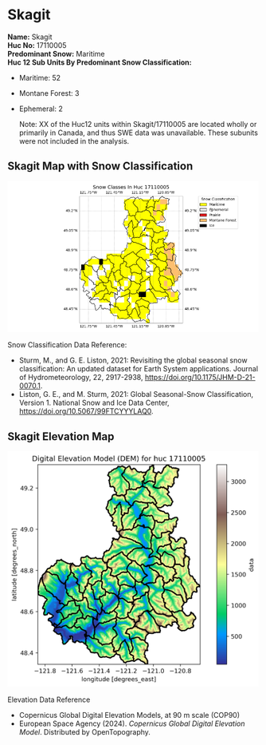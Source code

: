 # Skagit


**Name:**             Skagit <br>
**Huc No:**           17110005 <br> 
**Predominant Snow:** Maritime <br>
**Huc 12 Sub Units By Predominant Snow Classification:**
- Maritime: 52
- Montane Forest: 3
- Ephemeral: 2

  Note: XX of the Huc12 units within Skagit/17110005 are located wholly or primarily in Canada, and thus SWE data was unavailable.  These subunits were not included in the analysis. 


## Skagit Map with Snow Classification 

![Snow Classes Map](../basic_maps/Snow_classes_in_17110005.png)

Snow Classification Data Reference: 
- Sturm, M., and G. E. Liston, 2021: Revisiting the global seasonal snow classification: An updated dataset for Earth System applications.  Journal of Hydrometeorology, 22, 2917-2938, https://doi.org/10.1175/JHM-D-21-0070.1.
- Liston, G. E., and M. Sturm, 2021: Global Seasonal-Snow Classification, Version 1. National Snow and Ice Data Center, https://doi.org/10.5067/99FTCYYYLAQ0.

## Skagit Elevation Map 
![Elevation Map](../basic_maps/dem_huc17110005.png)

Elevation Data Reference 
- Copernicus Global Digital Elevation Models, at 90 m scale (COP90)
- European Space Agency (2024).  <i>Copernicus Global Digital Elevation Model</i>.  Distributed by OpenTopography. 



